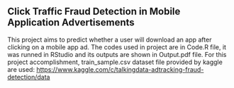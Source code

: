 ## Click Traffic Fraud Detection in Mobile Application Advertisements

This project aims to predict whether a user will download an app after clicking on a mobile app ad.
The codes used in project are in Code.R file, it was runned in RStudio and its outputs are shown in Output.pdf file.
For this project accomplishment, train_sample.csv dataset file provided by kaggle are used:
https://www.kaggle.com/c/talkingdata-adtracking-fraud-detection/data
